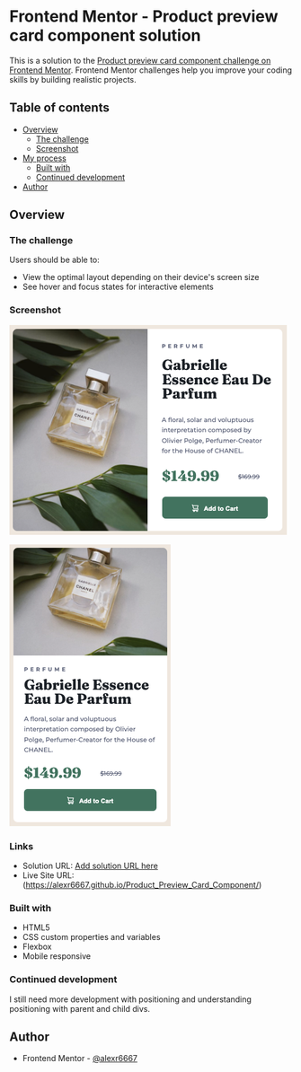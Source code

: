 # Frontend Mentor - Product preview card component solution

This is a solution to the [Product preview card component challenge on Frontend Mentor](https://www.frontendmentor.io/challenges/product-preview-card-component-GO7UmttRfa). Frontend Mentor challenges help you improve your coding skills by building realistic projects.

## Table of contents

- [Overview](#overview)
  - [The challenge](#the-challenge)
  - [Screenshot](#screenshot)
- [My process](#my-process)
  - [Built with](#built-with)
  - [Continued development](#continued-development)
- [Author](#author)

## Overview

### The challenge

Users should be able to:

- View the optimal layout depending on their device's screen size
- See hover and focus states for interactive elements

### Screenshot

![](./images/Desktop%20View.png)

![](./images/Mobile%20View.png)

### Links

- Solution URL: [Add solution URL here](https://your-solution-url.com)
- Live Site URL: (https://alexr6667.github.io/Product_Preview_Card_Component/)

### Built with

- HTML5
- CSS custom properties and variables
- Flexbox
- Mobile responsive

### Continued development

I still need more development with positioning and understanding positioning with parent and child divs.

## Author

- Frontend Mentor - [@alexr6667](https://www.frontendmentor.io/profile/alexr6667)

